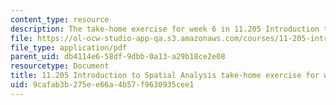 ```yaml
---
content_type: resource
description: The take-home exercise for week 6 in 11.205 Introduction to Spatial Analysis.
file: https://ol-ocw-studio-app-qa.s3.amazonaws.com/courses/11-205-introduction-to-spatial-analysis-fall-2019/9cafab3b275ee66a4b57f9630935cee1_11.205f19_week_6_takehome.pdf
file_type: application/pdf
parent_uid: db4114e6-58df-9dbb-0a13-a29b18ce2e08
resourcetype: Document
title: 11.205 Introduction to Spatial Analysis take-home exercise for week 6
uid: 9cafab3b-275e-e66a-4b57-f9630935cee1
---
```

